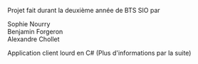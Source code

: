 Projet fait durant la deuxième année de BTS SIO par

Sophie Nourry
<br>
Benjamin Forgeron
<br>
Alexandre Chollet

Application client lourd en C#
(Plus d'informations par la suite)
